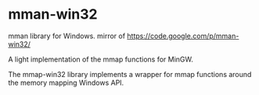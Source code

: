 mman-win32
==========

mman library for Windows. mirror of https://code.google.com/p/mman-win32/

A light implementation of the mmap functions for MinGW.

The mmap-win32 library implements a wrapper for mmap functions around the memory mapping Windows API.
